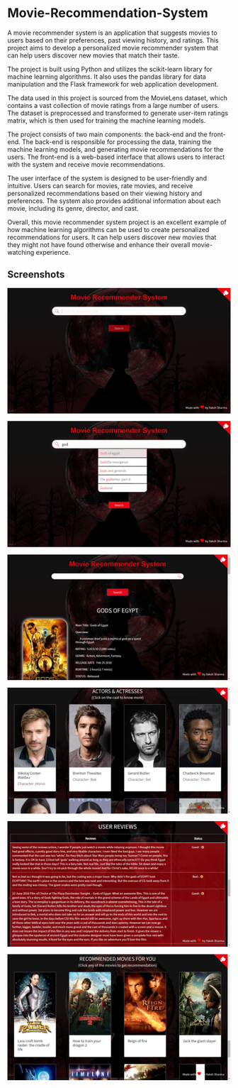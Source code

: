# Movie-Recommendation-System

A movie recommender system is an application that suggests movies to users based on their preferences, past viewing history, and ratings. This project aims to develop a personalized movie recommender system that can help users discover new movies that match their taste.

The project is built using Python and utilizes the scikit-learn library for machine learning algorithms. It also uses the pandas library for data manipulation and the Flask framework for web application development.

The data used in this project is sourced from the MovieLens dataset, which contains a vast collection of movie ratings from a large number of users. The dataset is preprocessed and transformed to generate user-item ratings matrix, which is then used for training the machine learning models.

The project consists of two main components: the back-end and the front-end. The back-end is responsible for processing the data, training the machine learning models, and generating movie recommendations for the users. The front-end is a web-based interface that allows users to interact with the system and receive movie recommendations.

The user interface of the system is designed to be user-friendly and intuitive. Users can search for movies, rate movies, and receive personalized recommendations based on their viewing history and preferences. The system also provides additional information about each movie, including its genre, director, and cast.

Overall, this movie recommender system project is an excellent example of how machine learning algorithms can be used to create personalized recommendations for users. It can help users discover new movies that they might not have found otherwise and enhance their overall movie-watching experience.

## Screenshots

![Screenshot1](screenshots/Screenshot1.png)

![Screenshot2](screenshots/Screenshot2.png)

![Screenshot3](screenshots/Screenshot3.png)

![Screenshot4](screenshots/Screenshot4.png)

![Screenshot5](screenshots/Screenshot5.png)

![Screenshot6](screenshots/Screenshot6.png)

